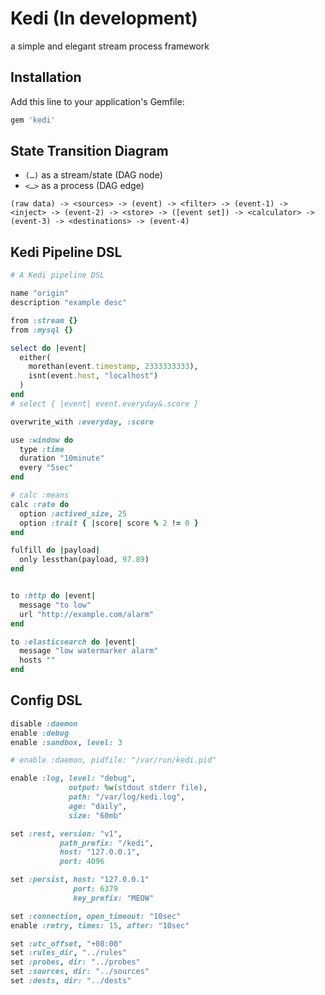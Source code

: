 # Kedi (In development)

a simple and elegant stream process framework

## Installation

Add this line to your application's Gemfile:

```ruby
gem 'kedi'
```

## State Transition Diagram

- `(…)` as a stream/state (DAG node)
- `<…>` as a process (DAG edge)

```
(raw data) -> <sources> -> (event) -> <filter> -> (event-1) -> <inject> -> (event-2) -> <store> -> ([event set]) -> <calculator> -> (event-3) -> <destinations> -> (event-4)
```

## Kedi Pipeline DSL

```ruby
# A Kedi pipeline DSL

name "origin"
description "example desc"

from :stream {}
from :mysql {}

select do |event|
  either(
    morethan(event.timestamp, 2333333333),
    isnt(event.host, "localhost")
  )    
end
# select { |event| event.everyday&.score }

overwrite_with :everyday, :score

use :window do
  type :time
  duration "10minute"
  every "5sec"
end

# calc :means
calc :rate do
  option :actived_size, 25
  option :trait { |score| score % 2 != 0 }
end

fulfill do |payload|
  only lessthan(payload, 97.89)
end


to :http do |event|
  message "to low"
  url "http://example.com/alarm"
end

to :elasticsearch do |event|
  message "low watermarker alarm"
  hosts ""
end
```

## Config DSL

```ruby
disable :daemon
enable :debug
enable :sandbox, level: 3

# enable :daemon, pidfile: "/var/run/kedi.pid"

enable :log, level: "debug",
             output: %w(stdout stderr file),
             path: "/var/log/kedi.log",
             age: "daily",
             size: "60mb"

set :rest, version: "v1",
           path_prefix: "/kedi",
           host: "127.0.0.1",
           port: 4096

set :persist, host: "127.0.0.1"
              port: 6379
              key_prefix: "MEOW"

set :connection, open_timeout: "10sec"
enable :retry, times: 15, after: "10sec"

set :utc_offset, "+08:00"
set :rules_dir, "../rules"
set :probes, dir: "../probes"
set :sources, dir: "../sources"
set :dests, dir: "../dests"
```